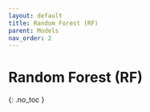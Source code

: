 ```yaml
---
layout: default
title: Random Forest (RF)
parent: Models
nav_order: 2
---
```


# Random Forest (RF)
{: .no_toc }